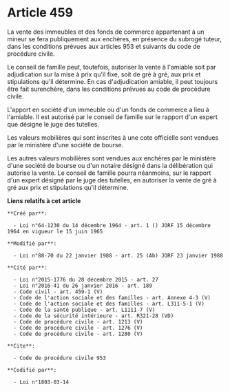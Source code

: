# Article 459

La vente des immeubles et des fonds de commerce appartenant à un mineur se fera publiquement aux enchères, en présence du
subrogé tuteur, dans les conditions prévues aux articles 953 et suivants du code de procédure civile.

Le conseil de famille peut, toutefois, autoriser la vente à l'amiable soit par adjudication sur la mise à prix qu'il fixe,
soit de gré à gré, aux prix et stipulations qu'il détermine. En cas d'adjudication amiable, il peut toujours être fait
surenchère, dans les conditions prévues au code de procédure civile.

L'apport en société d'un immeuble ou d'un fonds de commerce a lieu à l'amiable. Il est autorisé par le conseil de famille sur
le rapport d'un expert que désigne le juge des tutelles.

Les valeurs mobilières qui sont inscrites à une cote officielle sont vendues par le ministère d'une société de bourse.

Les autres valeurs mobilières sont vendues aux enchères par le ministère d'une société de bourse ou d'un notaire désigné dans
la délibération qui autorise la vente. Le conseil de famille pourra néanmoins, sur le rapport d'un expert désigné par le juge
des tutelles, en autoriser la vente de gré à gré aux prix et stipulations qu'il détermine.

**Liens relatifs à cet article**

	**Créé par**:

	  - Loi n°64-1230 du 14 décembre 1964 - art. 1 () JORF 15 décembre 1964 en vigueur le 15 juin 1965

	**Modifié par**:

	  - Loi n°88-70 du 22 janvier 1988 - art. 25 (Ab) JORF 23 janvier 1988

	**Cité par**:

	  - Loi n°2015-1776 du 28 décembre 2015 - art. 27
	  - Loi n°2016-41 du 26 janvier 2016 - art. 189
	  - Code civil - art. 459-1 (V)
	  - Code de l'action sociale et des familles - art. Annexe 4-3 (V)
	  - Code de l'action sociale et des familles - art. L311-5-1 (V)
	  - Code de la santé publique - art. L1111-7 (V)
	  - Code de la sécurité intérieure - art. R321-28 (VD)
	  - Code de procédure civile - art. 1213 (V)
	  - Code de procédure civile - art. 1276 (V)
	  - Code de procédure civile - art. 1280 (V)

	**Cite**:

	  - Code de procédure civile 953

	**Codifié par**:

	  - Loi n°1803-03-14
